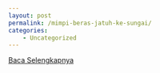 ```yaml
---
layout: post
permalink: /mimpi-beras-jatuh-ke-sungai/
categories:
    - Uncategorized
---
```


[Baca Selengkapnya](/04)
